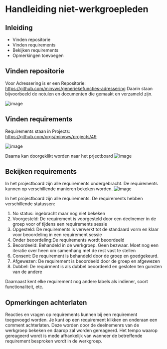 # Handleiding niet-werkgroepleden

## Inleiding
- Vinden repositorie
- Vinden requirements
- Bekijken requirements
- Opmerkingen toevoegen

## Vinden repositorie
Voor Adressering is er een Repositorie:
https://github.com/minvws/generiekefuncties-adressering
Daarin staan bijvoorbeeld de notulen en documenten die gemaakt en verzameld zijn.

![image](https://github.com/minvws/generiekefuncties-adressering/assets/158051510/d65c1a01-7d5b-49ff-8d64-5f7fad48ab8c)

## Vinden requirements
Requirements staan in Projects:
https://github.com/orgs/minvws/projects/49

![image](https://github.com/minvws/generiekefuncties-adressering/assets/158051510/39d41f7b-1d90-4846-8b29-99f2d00e1d0b)

Daarna kan doorgeklikt worden naar het prjectboard
![image](https://github.com/minvws/generiekefuncties-adressering/assets/158051510/ee9c75ce-1cfa-4827-8ba8-91ae6b86524d)


## Bekijken requirements
In het projectboard zijn alle requirements ondergebracht. De requirements kunnen op verschillende manieren bekeken worden.
![image](https://github.com/minvws/generiekefuncties-adressering/assets/158051510/2cb265cc-95bd-44e4-b326-5b7f99e3d06a)


In het projectboard zijn alle requirements. De requirements hebben verschillende statussen:
1. No status: ingebracht maar nog niet bekeken
2. Voorgesteld: De requirement is voorgesteld door een deelnemer in de groep voor of tijdens een requirements sessie
3. Opgesteld: De requirements is verwerkt tot de standaard vorm en klaar voor beoordeling in een requirement sessie
4. Onder beoordeling:De requirements wordt beoordeeld 
5. Beoordeeld: Behandeld in de werkgroep. Geen bezwaar. Moet nog een iteratie over heen om samenhang met de rest vast te stellen
6. Consent: De requirement is behandeld door de groep en goedgekeurd.
7. Afgewezen: De requirement is beoordeeld door de groep en afgewezen
8. Dubbel: De requirment is als dubbel beoordeeld en gesloten ten gunsten van de andere

Daarnaast kent elke requirement nog andere labels als indiener, soort functionaliteit, etc.

## Opmerkingen achterlaten
Reacties en vragen op requirements kunnen bij een requirement toegevoegd worden. Je kunt op een requirement klikken en onderaan een comment achterlaten. Deze worden door de deelnemenrs van de werkgroep bekeken en daarop zal worden gereageerd. Het tempo waarop gereageerd wordt is mede afhankelijk van wanneer de betreffende requirement besproken wordt in de werkgroep.
